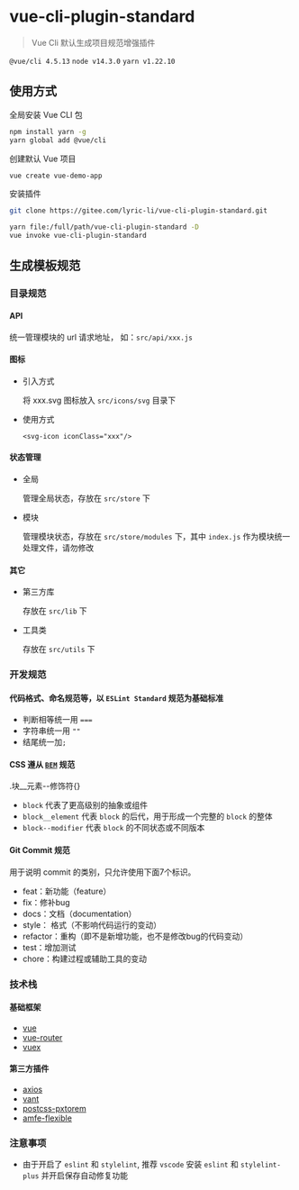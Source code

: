 # vue-cli-plugin-standard

> Vue Cli 默认生成项目规范增强插件

`@vue/cli 4.5.13` `node v14.3.0` `yarn v1.22.10`


## 使用方式

全局安装 Vue CLI 包
```bash
npm install yarn -g
yarn global add @vue/cli
```

创建默认 Vue 项目
```bash
vue create vue-demo-app
```

安装插件
```bash
git clone https://gitee.com/lyric-li/vue-cli-plugin-standard.git

yarn file:/full/path/vue-cli-plugin-standard -D
vue invoke vue-cli-plugin-standard
```


## 生成模板规范

### 目录规范

#### API

统一管理模块的 url 请求地址， 如：`src/api/xxx.js`


#### 图标

- 引入方式

  将 xxx.svg 图标放入 `src/icons/svg` 目录下

- 使用方式

  ```
  <svg-icon iconClass="xxx"/>
  ```

#### 状态管理

- 全局

  管理全局状态，存放在 `src/store` 下

- 模块

  管理模块状态，存放在 `src/store/modules` 下，其中 `index.js` 作为模块统一处理文件，请勿修改

#### 其它

- 第三方库
  
  存放在 `src/lib` 下

- 工具类

  存放在 `src/utils` 下


### 开发规范

#### 代码格式、命名规范等，以 `ESLint Standard` 规范为基础标准

- 判断相等统一用 `===`
- 字符串统一用 `""`
- 结尾统一加`;`


#### CSS 遵从 [`BEM`](https://www.jianshu.com/p/54b000099217) 规范

.块__元素--修饰符{}

- `block` 代表了更高级别的抽象或组件
- `block__element` 代表 `block` 的后代，用于形成一个完整的 `block` 的整体
- `block--modifier` 代表 `block` 的不同状态或不同版本


#### Git Commit 规范

用于说明 commit 的类别，只允许使用下面7个标识。

- feat：新功能（feature）
- fix：修补bug
- docs：文档（documentation）
- style： 格式（不影响代码运行的变动）
- refactor：重构（即不是新增功能，也不是修改bug的代码变动）
- test：增加测试
- chore：构建过程或辅助工具的变动


### 技术栈

#### 基础框架

- [vue](https://cn.vuejs.org/)
- [vue-router](https://router.vuejs.org/zh/)
- [vuex](https://vuex.vuejs.org/zh/)

#### 第三方插件

- [axios](https://github.com/axios/axios)
- [vant](http://element-cn.eleme.io/#/zh-CN)
- [postcss-pxtorem](https://github.com/cuth/postcss-pxtorem)
- [amfe-flexible](https://github.com/amfe/lib-flexible)


### 注意事项

- 由于开启了 `eslint` 和 `stylelint`, 推荐 `vscode` 安装 `eslint` 和 `stylelint-plus` 并开启保存自动修复功能

